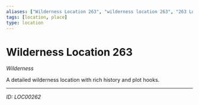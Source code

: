 ```yaml
---
aliases: ["Wilderness Location 263", "wilderness location 263", "263 Location Wilderness"]
tags: [location, place]
type: location
---
```


# Wilderness Location 263

*Wilderness*

A detailed wilderness location with rich history and plot hooks.

---
*ID: LOC00262*
